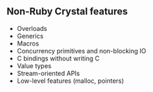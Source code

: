 ## Non-Ruby Crystal features

<!-- * Type annotations -->
* Overloads
* Generics
* Macros
* Concurrency primitives and non-blocking IO
* C bindings without writing C
* Value types
* Stream-oriented APIs
* Low-level features (malloc, pointers)
